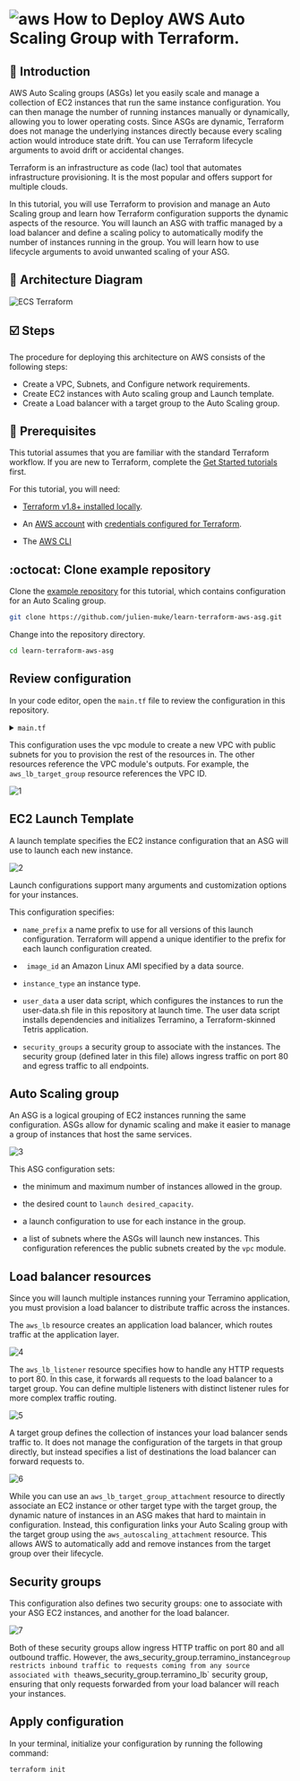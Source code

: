 # ![aws](https://github.com/julien-muke/Search-Engine-Website-using-AWS/assets/110755734/01cd6124-8014-4baa-a5fe-bd227844d263)     How to Deploy AWS Auto Scaling Group with Terraform.


## <a name="introduction">🤖 Introduction</a>

AWS Auto Scaling groups (ASGs) let you easily scale and manage a collection of EC2 instances that run the same instance configuration. You can then manage the number of running instances manually or dynamically, allowing you to lower operating costs. Since ASGs are dynamic, Terraform does not manage the underlying instances directly because every scaling action would introduce state drift. You can use Terraform lifecycle arguments to avoid drift or accidental changes.

Terraform is an infrastructure as code (Iac) tool that automates infrastructure provisioning. It is the most popular and offers support for multiple clouds.

In this tutorial, you will use Terraform to provision and manage an Auto Scaling group and learn how Terraform configuration supports the dynamic aspects of the resource. You will launch an ASG with traffic managed by a load balancer and define a scaling policy to automatically modify the number of instances running in the group. You will learn how to use lifecycle arguments to avoid unwanted scaling of your ASG.


## <a name="design">📐 Architecture Diagram</a>

![ECS Terraform](https://github.com/julien-muke/ec2-auto-scaling-terraform/assets/110755734/7b028d20-dbbe-4228-883f-2eb9a2851095)


## <a name="steps">☑️ Steps</a>

The procedure for deploying this architecture on AWS consists of the following steps:

* Create a VPC, Subnets, and Configure network requirements.
* Create EC2 instances with Auto scaling group and Launch template.
* Create a Load balancer with a target group to the Auto Scaling group.


## 📝 Prerequisites

This tutorial assumes that you are familiar with the standard Terraform workflow. If you are new to Terraform, complete the [Get Started tutorials](https://developer.hashicorp.com/terraform/tutorials/aws-get-started) first.

For this tutorial, you will need:

* [Terraform v1.8+ installed locally](https://developer.hashicorp.com/terraform/tutorials/aws-get-started/install-cli).
    
* An [AWS account](https://portal.aws.amazon.com/billing/signup) with [credentials configured for Terraform](https://registry.terraform.io/providers/hashicorp/aws/latest/docs#authentication).
    
* The [AWS CLI](https://aws.amazon.com/cli/)

##  	:octocat: Clone example repository

Clone the [example repository](https://github.com/julien-muke/learn-terraform-aws-asg) for this tutorial, which contains configuration for an Auto Scaling group.

```bash
git clone https://github.com/julien-muke/learn-terraform-aws-asg.git
```

Change into the repository directory.

```bash
cd learn-terraform-aws-asg
```

## Review configuration

In your code editor, open the `main.tf` file to review the configuration in this repository.

<details>
<summary><code>main.tf</code></summary>

```bash
# Copyright (c) HashiCorp, Inc.
# SPDX-License-Identifier: MPL-2.0

provider "aws" {
  region = "us-east-1"

  default_tags {
    tags = {
      hashicorp-learn = "aws-asg"
    }
  }
}

data "aws_availability_zones" "available" {
  state = "available"
}

module "vpc" {
  source  = "terraform-aws-modules/vpc/aws"
  version = "2.77.0"

  name = "main-vpc"
  cidr = "10.0.0.0/16"

  azs                  = data.aws_availability_zones.available.names
  public_subnets       = ["10.0.4.0/24", "10.0.5.0/24", "10.0.6.0/24"]
  enable_dns_hostnames = true
  enable_dns_support   = true
}

data "aws_ami" "amazon-linux" {
  most_recent = true
  owners      = ["amazon"]

  filter {
    name   = "name"
    values = ["amzn-ami-hvm-*-x86_64-ebs"]
  }
}

resource "aws_launch_configuration" "terramino" {
  name_prefix     = "learn-terraform-aws-asg-"
  image_id        = data.aws_ami.amazon-linux.id
  instance_type   = "t2.micro"
  user_data       = file("user-data.sh")
  security_groups = [aws_security_group.terramino_instance.id]

  lifecycle {
    create_before_destroy = true
  }
}

resource "aws_autoscaling_group" "terramino" {
  name                 = "terramino"
  min_size             = 1
  max_size             = 3
  desired_capacity     = 1
  launch_configuration = aws_launch_configuration.terramino.name
  vpc_zone_identifier  = module.vpc.public_subnets

  health_check_type    = "ELB"

  tag {
    key                 = "Name"
    value               = "HashiCorp Learn ASG - Terramino"
    propagate_at_launch = true
  }
}

resource "aws_lb" "terramino" {
  name               = "learn-asg-terramino-lb"
  internal           = false
  load_balancer_type = "application"
  security_groups    = [aws_security_group.terramino_lb.id]
  subnets            = module.vpc.public_subnets
}

resource "aws_lb_listener" "terramino" {
  load_balancer_arn = aws_lb.terramino.arn
  port              = "80"
  protocol          = "HTTP"

  default_action {
    type             = "forward"
    target_group_arn = aws_lb_target_group.terramino.arn
  }
}

resource "aws_lb_target_group" "terramino" {
  name     = "learn-asg-terramino"
  port     = 80
  protocol = "HTTP"
  vpc_id   = module.vpc.vpc_id
}


resource "aws_autoscaling_attachment" "terramino" {
  autoscaling_group_name = aws_autoscaling_group.terramino.id
  alb_target_group_arn   = aws_lb_target_group.terramino.arn
}

resource "aws_security_group" "terramino_instance" {
  name = "learn-asg-terramino-instance"
  ingress {
    from_port       = 80
    to_port         = 80
    protocol        = "tcp"
    security_groups = [aws_security_group.terramino_lb.id]
  }

  egress {
    from_port       = 0
    to_port         = 0
    protocol        = "-1"
    cidr_blocks     = ["0.0.0.0/0"]
  }

  vpc_id = module.vpc.vpc_id
}

resource "aws_security_group" "terramino_lb" {
  name = "learn-asg-terramino-lb"
  ingress {
    from_port   = 80
    to_port     = 80
    protocol    = "tcp"
    cidr_blocks = ["0.0.0.0/0"]
  }

  egress {
    from_port   = 0
    to_port     = 0
    protocol    = "-1"
    cidr_blocks = ["0.0.0.0/0"]
  }

  vpc_id = module.vpc.vpc_id
}
```
</details>


This configuration uses the vpc module to create a new VPC with public subnets for you to provision the rest of the resources in. The other resources reference the VPC module's outputs. For example, the `aws_lb_target_group` resource references the VPC ID. 

![1](https://github.com/julien-muke/ec2-auto-scaling-terraform/assets/110755734/1c906a25-917d-4ef8-864a-d3c37851c01c)


## EC2 Launch Template

A launch template specifies the EC2 instance configuration that an ASG will use to launch each new instance. 

![2](https://github.com/julien-muke/ec2-auto-scaling-terraform/assets/110755734/3313785d-3149-42d0-a793-c81d8afc43b7)


Launch configurations support many arguments and customization options for your instances.

This configuration specifies:

* `name_prefix` a name prefix to use for all versions of this launch configuration. Terraform will append a unique identifier to the prefix for each launch configuration created.

* ` image_id` an Amazon Linux AMI specified by a data source.

* `instance_type` an instance type.

* `user_data` a user data script, which configures the instances to run the user-data.sh file in this repository at launch time. The user data script installs dependencies and initializes Terramino, a Terraform-skinned Tetris application. 

* `security_groups` a security group to associate with the instances. The security group (defined later in this file) allows ingress traffic on port 80 and egress traffic to all endpoints.

## Auto Scaling group

An ASG is a logical grouping of EC2 instances running the same configuration. ASGs allow for dynamic scaling and make it easier to manage a group of instances that host the same services. 

![3](https://github.com/julien-muke/ec2-auto-scaling-terraform/assets/110755734/dbae640b-1856-40f7-a907-44e5a732ef07)


This ASG configuration sets:

* the minimum and maximum number of instances allowed in the group.

* the desired count to `launch desired_capacity`.

* a launch configuration to use for each instance in the group.

* a list of subnets where the ASGs will launch new instances. This configuration references the public subnets created by the `vpc` module.

## Load balancer resources

Since you will launch multiple instances running your Terramino application, you must provision a load balancer to distribute traffic across the instances. 

The `aws_lb` resource creates an application load balancer, which routes traffic at the application layer.

![4](https://github.com/julien-muke/ec2-auto-scaling-terraform/assets/110755734/5fa10b1f-5bec-4ef4-9998-4777708c2336)


The `aws_lb_listener` resource specifies how to handle any HTTP requests to port 80. In this case, it forwards all requests to the load balancer to a target group. You can define multiple listeners with distinct listener rules for more complex traffic routing. 

![5](https://github.com/julien-muke/ec2-auto-scaling-terraform/assets/110755734/ca575d1e-8f54-439a-92fd-70fd354a6382)


A target group defines the collection of instances your load balancer sends traffic to. It does not manage the configuration of the targets in that group directly, but instead specifies a list of destinations the load balancer can forward requests to. 


![6](https://github.com/julien-muke/ec2-auto-scaling-terraform/assets/110755734/db2b49de-7492-40ad-aa35-208901e8a919)


While you can use an `aws_lb_target_group_attachment` resource to directly associate an EC2 instance or other target type with the target group, the dynamic nature of instances in an ASG makes that hard to maintain in configuration. Instead, this configuration links your Auto Scaling group with the target group using the `aws_autoscaling_attachment` resource. This allows AWS to automatically add and remove instances from the target group over their lifecycle. 

## Security groups

This configuration also defines two security groups: one to associate with your ASG EC2 instances, and another for the load balancer.

![7](https://github.com/julien-muke/ec2-auto-scaling-terraform/assets/110755734/153a6e3e-00b3-43c8-af99-8d3cf01899c2)

Both of these security groups allow ingress HTTP traffic on port 80 and all outbound traffic. However, the aws_security_group.terramino_instance` group restricts inbound traffic to requests coming from any source associated with the `aws_security_group.terramino_lb` security group, ensuring that only requests forwarded from your load balancer will reach your instances. 

## Apply configuration

In your terminal, initialize your configuration by running the following command:

```bash
terraform init
```

